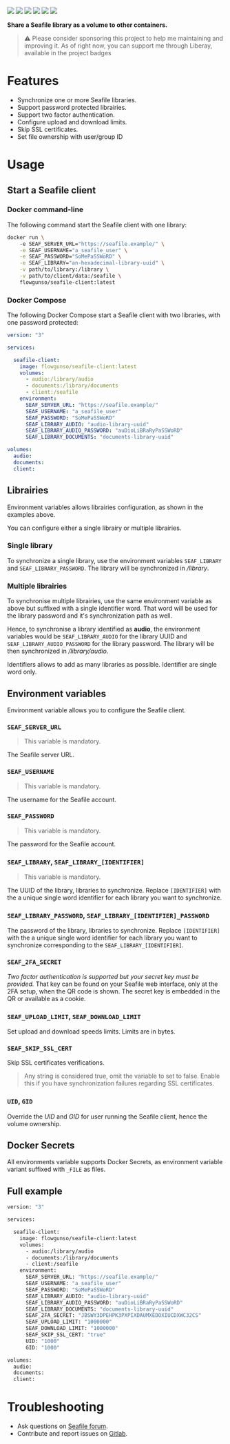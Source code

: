 [![][badge-pipeline]][url-pipelines]
[![][badge-image-size]][url-docker]
[![][badge-pulls]][url-docker]
[![][badge-release]][url-sources]
[![][badge-license]][url-sources]
[![][badge-sponsoring]][url-sponsoring]

[url-pipelines]: https://gitlab.com/florian.anceau/docker-seafile-client/-/pipelines
[url-docker]: https://hub.docker.com/r/flowgunso/seafile-client
[url-sources]: https://gitlab.com/florian.anceau/docker-seafile-client/
[url-sponsoring]: https://liberapay.com/docker-seafile-client/donate

[badge-pipeline]: https://img.shields.io/gitlab/pipeline-status/flwgns-docker%2Fseafile-client
[badge-image-size]: https://img.shields.io/docker/image-size/flowgunso/seafile-client/latest?logo=docker&label=Image%20size&color=%230778b8
[badge-pulls]: https://img.shields.io/docker/pulls/flowgunso/seafile-client?logo=docker&label=Pulls&color=%230778b8
[badge-license]: https://img.shields.io/gitlab/license/11322291?label=License&color=fca326
[badge-release]: https://img.shields.io/gitlab/v/release/11322291?logo=gitlab&label=Source%20code&color=fca326
[badge-sponsoring]: https://img.shields.io/liberapay/receives/docker-seafile-client.svg?logo=liberapay

**Share a Seafile library as a volume to other containers.**

> ⚠️ Please consider sponsoring this project to help me maintaining and improving it. As of right now, you can support me through Liberay, available in the project badges

# Features
* Synchronize one or more Seafile libraries.
* Support password protected librairies.
* Support two factor authentication.
* Configure upload and download limits.
* Skip SSL certificates.
* Set file ownership with user/group ID

# Usage

## Start a Seafile client

### Docker command-line
The following command start the Seafile client with one library:
```bash
docker run \ 
    -e SEAF_SERVER_URL="https://seafile.example/" \
    -e SEAF_USERNAME="a_seafile_user" \
    -e SEAF_PASSWORD="SoMePaSSWoRD" \
    -e SEAF_LIBRARY="an-hexadecimal-library-uuid" \
    -v path/to/library:/library \
    -v path/to/client/data:/seafile \
    flowgunso/seafile-client:latest
```

### Docker Compose
The following Docker Compose start a Seafile client with two libraries, with one password protected:
```yaml
version: "3"

services:

  seafile-client:
    image: flowgunso/seafile-client:latest
    volumes:
      - audio:/library/audio
      - documents:/library/documents
      - client:/seafile
    environment:
      SEAF_SERVER_URL: "https://seafile.example/"
      SEAF_USERNAME: "a_seafile_user"
      SEAF_PASSWORD: "SoMePaSSWoRD"
      SEAF_LIBRARY_AUDIO: "audio-library-uuid"
      SEAF_LIBRARY_AUDIO_PASSWORD: "auDioLiBRaRyPaSSWoRD"
      SEAF_LIBRARY_DOCUMENTS: "documents-library-uuid"

volumes:
  audio:
  documents:
  client:
```

## Librairies
Environment variables allows librairies configuration, as shown in the examples above.

You can configure either a single librairy or multiple librairies.

### Single library
To synchronize a single library, use the environment variables `SEAF_LIBRARY` and `SEAF_LIBRARY_PASSWORD`. The library will be synchronized in _/library_.

### Multiple librairies
To synchronise multiple librairies, use the same environment variable as above but suffixed with a single identifier word. That word will be used for the library password and it's synchronization path as well.

Hence, to synchronise a library identified as **audio**, the environment variables would be `SEAF_LIBRARY_AUDIO` for the library UUID and `SEAF_LIBRARY_AUDIO_PASSWORD` for the library password. The library will be then synchronized in _/library/audio_.

Identifiers allows to add as many libraries as possible. Identifier are single word only.

## Environment variables
Environment variable allows you to configure the Seafile client.

### `SEAF_SERVER_URL`
> This variable is mandatory.

The Seafile server URL.

### `SEAF_USERNAME`
> This variable is mandatory.

The username for the Seafile account.

### `SEAF_PASSWORD`
> This variable is mandatory.

The password for the Seafile account.

### `SEAF_LIBRARY`, `SEAF_LIBRARY_[IDENTIFIER]`
> This variable is mandatory.

The UUID of the library, libraries to synchronize.
Replace `[IDENTIFIER]` with the a unique single word identifier for each library you want to synchronize.

### `SEAF_LIBRARY_PASSWORD`, `SEAF_LIBRARY_[IDENTIFIER]_PASSWORD`
The password of the library, libraries to synchronize.
Replace `[IDENTIFIER]` with the a unique single word identifier for each library you want to synchronize corresponding to the `SEAF_LIBRARY_[IDENTIFIER]`.

### `SEAF_2FA_SECRET`
_Two factor authentication is supported but your secret key must be provided._ That key can be found on your Seafile web interface, only at the 2FA setup, when the QR code is shown. The secret key is embedded in the QR or available as a cookie.

### `SEAF_UPLOAD_LIMIT`, `SEAF_DOWNLOAD_LIMIT`
Set upload and download speeds limits. Limits are in bytes.

### `SEAF_SKIP_SSL_CERT`  
Skip SSL certificates verifications.

> Any string is considered true, omit the variable to set to false. Enable this if you have synchronization failures regarding SSL certificates.

### `UID`, `GID`  
Override the _UID_ and _GID_ for user running the Seafile client, hence the volume ownership.

## Docker Secrets
All environments variable supports Docker Secrets, as environment variable variant suffixed with `_FILE` as files.

## Full example
```bash
version: "3"

services:

  seafile-client:
    image: flowgunso/seafile-client:latest
    volumes:
      - audio:/library/audio
      - documents:/library/documents
      - client:/seafile
    environment:
      SEAF_SERVER_URL: "https://seafile.example/"
      SEAF_USERNAME: "a_seafile_user"
      SEAF_PASSWORD: "SoMePaSSWoRD"
      SEAF_LIBRARY_AUDIO: "audio-library-uuid"
      SEAF_LIBRARY_AUDIO_PASSWORD: "auDioLiBRaRyPaSSWoRD"
      SEAF_LIBRARY_DOCUMENTS: "documents-library-uuid"
      SEAF_2FA_SECRET: "JBSWY3DPEHPK3PXPIXDAUMXEDOXIUCDXWC32CS"
      SEAF_UPLOAD_LIMIT: "1000000"
      SEAF_DOWNLOAD_LIMIT: "1000000"
      SEAF_SKIP_SSL_CERT: "true"
      UID: "1000"
      GID: "1000"

volumes:
  audio:
  documents:
  client:
```

# Troubleshooting
* Ask questions on [Seafile forum](https://forum.seafile.com/t/docker-client-to-sync-files-with-containers/8573).
* Contribute and report issues on [Gitlab](https://gitlab.com/florian.anceau/docker-seafile-client/).